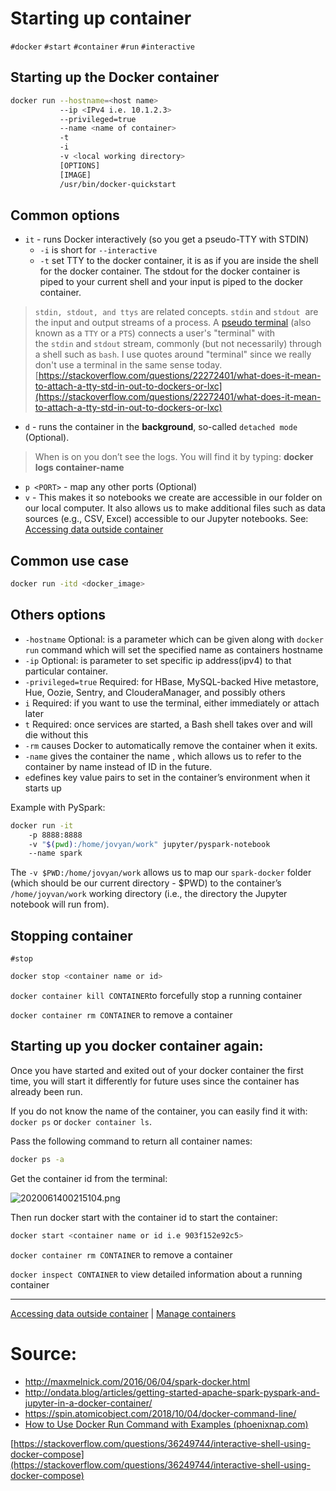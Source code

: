 # Starting up container

`#docker` `#start` `#container` `#run` `#interactive`

## Starting up the Docker container

```bash
docker run --hostname=<host name> 
		   --ip <IPv4 i.e. 10.1.2.3>
		   --privileged=true 
		   --name <name of container>
		   -t 
		   -i  
		   -v <local working directory> 
		   [OPTIONS] 
		   [IMAGE] 
		   /usr/bin/docker-quickstart
```

## Common options

- `it` - runs Docker interactively (so you get a pseudo-TTY with STDIN)
	- `-i` is short for `--interactive`
	- `-t` set TTY to the docker container, it is as if you are inside the shell for the docker container. The stdout for the docker container is piped to your current shell and your input is piped to the docker container.


>`stdin, stdout, and ttys` are related concepts. `stdin` and `stdout`
 are the input and output streams of a process. A [pseudo terminal](http://en.wikipedia.org/wiki/Pseudo_terminal) (also known as a `TTY` or a `PTS`) connects a user's "terminal" with the `stdin` and `stdout` stream, commonly (but not necessarily) through a shell such as `bash`. I use quotes around "terminal" since we really don't use a terminal in the same sense today.  
> [https://stackoverflow.com/questions/22272401/what-does-it-mean-to-attach-a-tty-std-in-out-to-dockers-or-lxc](https://stackoverflow.com/questions/22272401/what-does-it-mean-to-attach-a-tty-std-in-out-to-dockers-or-lxc)


- `d` - runs the container in the **background**, so-called `detached mode` (Optional).

> When is on you don’t see the logs. You will find it by typing: **docker logs container-name** 

- `p <PORT>` - map any other ports (Optional)
- `v` - This makes it so notebooks we create are accessible in our folder on our local computer. It also allows us to make additional files such as data sources (e.g., CSV, Excel) accessible to our Jupyter notebooks. See: [Accessing data outside container](../Accessing%20data%20outside%20container.md)

## Common use case

```bash
docker run -itd <docker_image>
```

## Others options

- `-hostname` Optional: is a parameter which can be given along with `docker run` command which will set the specified name as containers hostname
- `-ip` Optional: is parameter to set specific ip address(ipv4) to that particular container.
- `-privileged=true` Required: for HBase, MySQL-backed Hive metastore, Hue, Oozie, Sentry, and ClouderaManager, and possibly others
- `i` Required: if you want to use the terminal, either immediately or attach later
- `t` Required: once services are started, a Bash shell takes over and will die without this
- `-rm` causes Docker to automatically remove the container when it exits.
- `-name` gives the container the name , which allows us to refer to the container by name instead of ID in the future.
- `e`defines key value pairs to set in the container’s environment when it starts up

Example with PySpark:

```bash
docker run -it 
	-p 8888:8888 
	-v "$(pwd):/home/jovyan/work" jupyter/pyspark-notebook  
	--name spark
```

The `-v $PWD:/home/jovyan/work` allows us to map our `spark-docker` folder (which should be our current directory - $PWD) to the container’s `/home/joyvan/work` working directory (i.e., the directory the Jupyter notebook will run from).

## Stopping container

`#stop`

```bash
docker stop <container name or id>
```

`docker container kill CONTAINER`to forcefully stop a running container

`docker container rm CONTAINER` to remove a container

## Starting up you docker container again:

Once you have started and exited out of your docker container the first time, you will start it differently for future uses since the container has already been run.

If you do not know the name of the container, you can easily find it with: `docker ps` or `docker container ls`.

Pass the following command to return all container names:

```bash
docker ps -a
```

Get the container id from the terminal:

![2020061400215104.png](ATTACHMENTS/2020061400215104.png)

Then run docker start with the container id to start the container:

```bash
docker start <container name or id i.e 903f152e92c5>
```

`docker container rm CONTAINER` to remove a container

`docker inspect CONTAINER` to view detailed information about a running container

---

[Accessing data outside container](../Accessing%20data%20outside%20container.md) | [Manage containers](Manage%20containers.md) 

# Source:

- http://maxmelnick.com/2016/06/04/spark-docker.html
- http://ondata.blog/articles/getting-started-apache-spark-pyspark-and-jupyter-in-a-docker-container/
- https://spin.atomicobject.com/2018/10/04/docker-command-line/
- [How to Use Docker Run Command with Examples (phoenixnap.com)](https://phoenixnap.com/kb/docker-run-command-with-examples) 

[https://stackoverflow.com/questions/36249744/interactive-shell-using-docker-compose](https://stackoverflow.com/questions/36249744/interactive-shell-using-docker-compose)